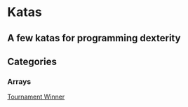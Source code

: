 # Katas

## A few katas for programming dexterity

## Categories

### Arrays

[Tournament Winner](./arrays/tournament-winner)